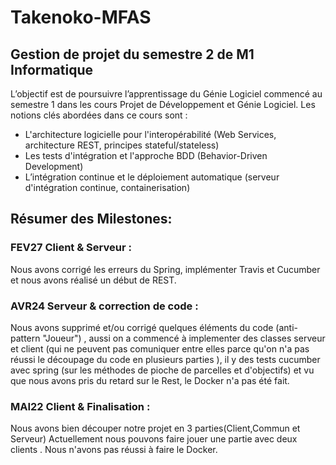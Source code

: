 # Takenoko-MFAS  
  
## Gestion de projet du semestre 2 de M1 Informatique  
  
L’objectif est de poursuivre l’apprentissage du Génie Logiciel commencé au semestre 1 dans les cours Projet de Développement et Génie Logiciel. Les notions clés abordées dans ce cours sont :  
  
 * L'architecture logicielle pour l'interopérabilité (Web Services, architecture REST, principes stateful/stateless)  
 * Les tests d'intégration et l'approche BDD (Behavior-Driven Development)  
 * L’intégration continue et le déploiement automatique (serveur d'intégration continue, containerisation)   
                    
  
## Résumer des Milestones:  
  
### FEV27 Client & Serveur : 
Nous avons corrigé les erreurs du Spring, implémenter Travis 
et Cucumber et nous avons réalisé un début de REST.  
  
### AVR24 Serveur & correction de code : 
Nous avons supprimé et/ou corrigé quelques éléments 
du code (anti-pattern "Joueur") , aussi on a commencé à implementer des classes serveur 
et client (qui ne peuvent pas comuniquer entre elles parce qu'on n'a pas réussi le découpage 
du code en plusieurs parties ), il y des tests cucumber avec spring (sur les méthodes 
de pioche de parcelles et d'objectifs) et vu que nous avons pris du retard sur le Rest, le Docker n'a pas été fait.


### MAI22 Client & Finalisation :
Nous avons bien découper notre projet en 3 parties(Client,Commun et Serveur)
Actuellement nous pouvons faire jouer une partie avec deux clients .
Nous n'avons pas réussi à faire le Docker.